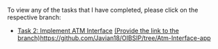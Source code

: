 To view any of the tasks that I have completed, please click on the respective branch:

- [Task 2: Implement ATM Interface](#) [(Provide the link to the branch)](https://github.com/Javian18/OIBSIP/tree/Atm-Interface-app)https://github.com/Javian18/OIBSIP/tree/Atm-Interface-app
